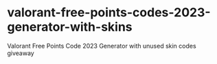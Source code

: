 # valorant-free-points-codes-2023-generator-with-skins
Valorant Free Points Code 2023 Generator with unused skin codes giveaway
